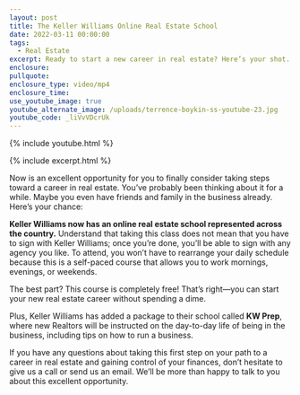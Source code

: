 ```yaml
---
layout: post
title: The Keller Williams Online Real Estate School
date: 2022-03-11 00:00:00
tags:
  - Real Estate
excerpt: Ready to start a new career in real estate? Here’s your shot.
enclosure:
pullquote:
enclosure_type: video/mp4
enclosure_time:
use_youtube_image: true
youtube_alternate_image: /uploads/terrence-boykin-ss-youtube-23.jpg
youtube_code: _liVvVDcrUk
---
```

{% include youtube.html %}

{% include excerpt.html %}

Now is an excellent opportunity for you to finally consider taking steps toward a career in real estate. You’ve probably been thinking about it for a while. Maybe you even have friends and family in the business already. Here’s your chance:

**Keller Williams now has an online real estate school represented across the country.** Understand that taking this class does not mean that you have to sign with Keller Williams; once you’re done, you’ll be able to sign with any agency you like. To attend, you won’t have to rearrange your daily schedule because this is a self-paced course that allows you to work mornings, evenings, or weekends.

The best part? This course is completely free\! That’s right—you can start your new real estate career without spending a dime.

Plus, Keller Williams has added a package to their school called **KW Prep**, where new Realtors will be instructed on the day-to-day life of being in the business, including tips on how to run a business.

If you have any questions about taking this first step on your path to a career in real estate and gaining control of your finances, don’t hesitate to give us a call or send us an email. We’ll be more than happy to talk to you about this excellent opportunity.
